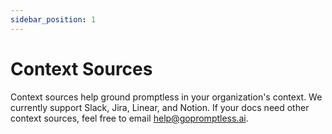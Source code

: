 ```yaml
---
sidebar_position: 1
---
```


# Context Sources

Context sources help ground promptless in your organization's context. We currently support Slack, Jira, Linear, and Notion. If your docs need other context sources, feel free to email [help@gopromptless.ai](mailto:help@gopromptless.ai). 